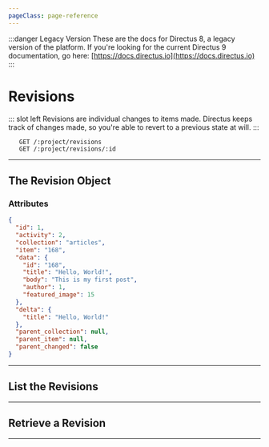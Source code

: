 ```yaml
---
pageClass: page-reference
---
```


:::danger Legacy Version
These are the docs for Directus 8, a legacy version of the platform. If you're looking for the current Directus 9 documentation, go here: [https://docs.directus.io](https://docs.directus.io)
:::

# Revisions

<two-up>

::: slot left
Revisions are individual changes to items made. Directus keeps track of changes made, so you're able to revert to a previous state at will.
:::

<info-box title="Endpoints" slot="right">

```endpoints
   GET /:project/revisions
   GET /:project/revisions/:id
```

</info-box>
</two-up>

---

## The Revision Object

### Attributes

<two-up>
<template slot="left">
<def-list>

#### id <def-type>integer</def-type>
Unique identifier for the revision.

#### activity <def-type>integer</def-type>
Unique identifier for the [activity](/api/activity) record.

#### collection <def-type>string</def-type>
Collection of the updated item.

#### item <def-type>string</def-type>
Primary key of updated item.

#### data <def-type>object</def-type>
Copy of item state at time of update.

#### delta <def-type>object</def-type>
Changes between the previous and the current revision.

#### parent_collection <def-type>string</def-type>
If the current item was updated relationally, this is the collection of the parent item.

#### parent_item <def-type>string</def-type>
If the current item was updated relationally, this is the unique identifier of the parent item.

#### parent_changed <def-type>boolean</def-type>
If the current item was updated relationally, this shows if the parent item was updated as well.

</def-list>
</template>

<info-box title="Revision Object" slot="right" class="sticky">

```json
{
  "id": 1,
  "activity": 2,
  "collection": "articles",
  "item": "168",
  "data": {
    "id": "168",
    "title": "Hello, World!",
    "body": "This is my first post",
    "author": 1,
    "featured_image": 15
  },
  "delta": {
    "title": "Hello, World!"
  },
  "parent_collection": null,
  "parent_item": null,
  "parent_changed": false
}
```

</info-box>
</two-up>

---

## List the Revisions

<two-up>
<template slot="left">

List the revisions.

### Parameters

<def-list>

!!! include params/project.md !!!

</def-list>

### Query

<def-list>

!!! include query/fields.md !!!
!!! include query/limit.md !!!
!!! include query/offset.md !!!
!!! include query/page.md !!!
!!! include query/sort.md !!!
!!! include query/single.md !!!
!!! include query/filter.md !!!
!!! include query/q.md !!!
!!! include query/meta.md !!!

</def-list>

### Returns

Returns an array of [revision objects](#the-revision-object).

</template>

<template slot="right">
<div class="sticky">
<info-box title="Endpoint">

```endpoints
   GET /:project/revisions
```

</info-box>
<info-box title="Response">

```json
{
  "data": [
    {
      "id": 1,
      "activity": 2,
      "collection": "articles",
      "item": "168",
      "data": {
        "id": "168",
        "title": "Hello, World!",
        "body": "This is my first post",
        "author": 1,
        "featured_image": 15
      },
      "delta": {
        "title": "Hello, World!"
      },
      "parent_collection": null,
      "parent_item": null,
      "parent_changed": false
    },
    { ... },
    { ... }
  ]
}
```

</info-box>
</div>
</template>
</two-up>

---

## Retrieve a Revision

<two-up>
<template slot="left">

Retrieve a single revision by unique identifier.

### Parameters

<def-list>

!!! include params/project.md !!!
!!! include params/id.md !!!

</def-list>

### Query

<def-list>

!!! include query/fields.md !!!
!!! include query/meta.md !!!

</def-list>

### Returns

Returns the [revision object](#the-revision-object) for the given unique identifier.

</template>

<template slot="right">
<div class="sticky">
<info-box title="Endpoint">

```endpoints
   GET /:project/revisions/:id
```

</info-box>

<info-box title="Response">

```json
{
  "id": 1,
  "activity": 2,
  "collection": "articles",
  "item": "168",
  "data": {
    "id": "168",
    "title": "Hello, World!",
    "body": "This is my first post",
    "author": 1,
    "featured_image": 15
  },
  "delta": {
    "title": "Hello, World!"
  },
  "parent_collection": null,
  "parent_item": null,
  "parent_changed": false
}
```

</info-box>
</div>
</template>
</two-up>

---